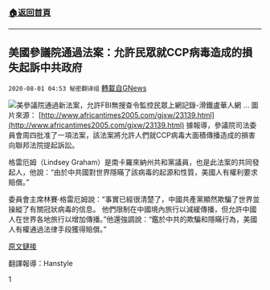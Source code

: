 ###  [:house:返回首頁](https://github.com/ourhimalayas/txt)
---

## 美國參議院通過法案：允許民眾就CCP病毒造成的損失起訴中共政府
`2020-08-01 04:53 秘密翻译组` [轉載自GNews](https://gnews.org/zh-hant/281905/)

![美參議院通過新法案，允許FBI無搜查令監控民眾上網記錄-滑鐵盧華人網 ...](https://s3.amazonaws.com/gnews-media-offload/wp-content/uploads/2020/08/01044352/1.png) 圖片來源： [http://www.africantimes2005.com/gjxw/23139.html](http://www.africantimes2005.com/gjxw/23139.html) 
據報導，參議院司法委員會周四批准了一項法案，該法案將允許人們就CCP病毒大面積傳播造成的損害向聯邦法院提起訴訟。

格雷厄姆（Lindsey Graham）是南卡羅來納州共和黨議員，也是此法案的共同發起人，他說：“由於中共國對世界隱瞞了該病毒的起源和性質，美國人有權利要求賠償。”

委員會主席林賽·格雷厄姆說：“事實已經很清楚了，中國共產黨顯然欺騙了世界並操縱了有關冠狀病毒的信息。 他們限制在中國境內旅行以減緩傳播，但允許中國人在世界各地旅行以增加傳播。”他還強調說：“鑑於中共的欺騙和隱瞞行為，美國人有權通過法律手段獲得賠償。”

[原文鏈接](https://justthenews.com/government/congress/senate-committee-passes-bill-allow-people-sue-china-covid-19-related-damages)

翻譯報導：Hanstyle

1
